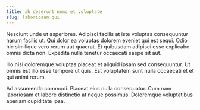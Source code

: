 ```yaml
---
title: ab deserunt nemo et voluptate
slug: laboriosam qui
---
```


Nesciunt unde ut asperiores. Adipisci facilis at iste voluptas consequuntur harum facilis ut. Qui dolor ea voluptas dolorem eveniet qui est sequi. Odio hic similique vero rerum aut quaerat. Et quibusdam adipisci esse explicabo omnis dicta non. Expedita nulla tenetur occaecati saepe sit aut.

Illo nisi doloremque voluptas placeat et aliquid ipsam sed consequuntur. Ut omnis est illo esse tempore ut quis. Est voluptatem sunt nulla occaecati et et qui animi rerum.

Ad assumenda commodi. Placeat eius nulla consequatur. Cum nam laboriosam et labore distinctio at neque possimus. Doloremque voluptatibus aperiam cupiditate ipsa.
